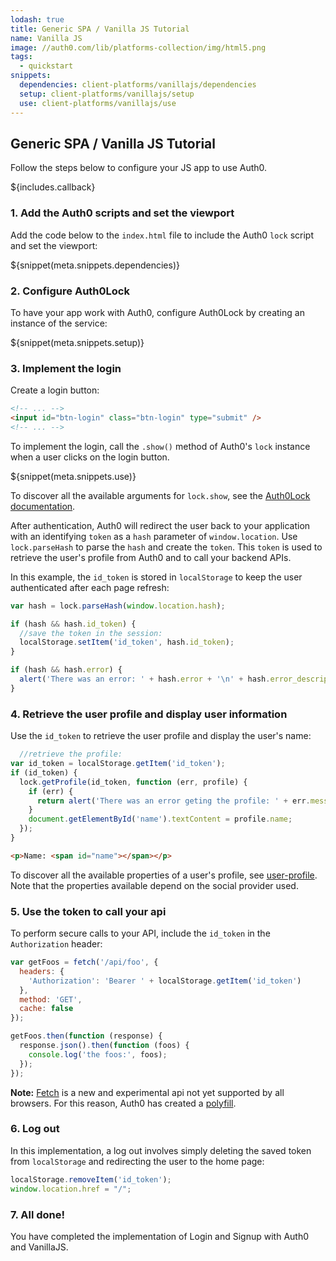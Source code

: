 ```yaml
---
lodash: true
title: Generic SPA / Vanilla JS Tutorial
name: Vanilla JS
image: //auth0.com/lib/platforms-collection/img/html5.png
tags:
  - quickstart
snippets:
  dependencies: client-platforms/vanillajs/dependencies
  setup: client-platforms/vanillajs/setup
  use: client-platforms/vanillajs/use
---
```


## Generic SPA / Vanilla JS Tutorial

Follow the steps below to configure your JS app to use Auth0.

${includes.callback}

### 1. Add the Auth0 scripts and set the viewport

Add the code below to the `index.html` file to include the Auth0 `lock` script and set the viewport:

${snippet(meta.snippets.dependencies)}

### 2. Configure Auth0Lock

To have your app work with Auth0, configure Auth0Lock by creating an instance of the service:

${snippet(meta.snippets.setup)}

### 3. Implement the login

Create a login button:

```html
<!-- ... -->
<input id="btn-login" class="btn-login" type="submit" />
<!-- ... -->
```

To implement the login, call the `.show()` method of Auth0's `lock` instance when a user clicks on the login button.

${snippet(meta.snippets.use)}

To discover all the available arguments for `lock.show`, see the [Auth0Lock documentation](/lock).

After authentication, Auth0 will redirect the user back to your application with an identifying `token` as a `hash` parameter of `window.location`. Use `lock.parseHash` to parse the `hash` and create the `token`. This `token` is used to retrieve the user's profile from Auth0 and to call your backend APIs.

In this example, the `id_token` is stored in `localStorage` to keep the user authenticated after each page refresh:

```js
var hash = lock.parseHash(window.location.hash);

if (hash && hash.id_token) {
  //save the token in the session:
  localStorage.setItem('id_token', hash.id_token);
}

if (hash && hash.error) {
  alert('There was an error: ' + hash.error + '\n' + hash.error_description);
}
```

### 4. Retrieve the user profile and display user information

Use the `id_token` to retrieve the user profile and display the user's name:

```js
  //retrieve the profile:
var id_token = localStorage.getItem('id_token');
if (id_token) {
  lock.getProfile(id_token, function (err, profile) {
    if (err) {
      return alert('There was an error geting the profile: ' + err.message);
    }
    document.getElementById('name').textContent = profile.name;
  });
}
```

```html
<p>Name: <span id="name"></span></p>
```

To discover all the available properties of a user's profile, see [user-profile](/user-profile). Note that the properties available depend on the social provider used.

### 5. Use the token to call your api

To perform secure calls to your API, include the `id_token` in the `Authorization` header:

```js
var getFoos = fetch('/api/foo', {
  headers: {
    'Authorization': 'Bearer ' + localStorage.getItem('id_token')
  },
  method: 'GET',
  cache: false
});

getFoos.then(function (response) {
  response.json().then(function (foos) {
    console.log('the foos:', foos);
  });
});
```

__Note:__ [Fetch](https://developer.mozilla.org/en-US/docs/Web/API/Fetch_API/Using_Fetch) is a new and experimental api not yet supported by all browsers. For this reason, Auth0 has created a [polyfill](https://github.com/github/fetch).

### 6. Log out

In this implementation, a log out involves simply deleting the saved token from `localStorage` and redirecting the user to the home page:

```js
localStorage.removeItem('id_token');
window.location.href = "/";
```

### 7. All done!

You have completed the implementation of Login and Signup with Auth0 and VanillaJS.
